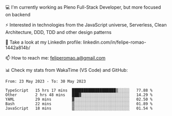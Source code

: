 💻 I'm currently working as Pleno Full-Stack Developer, but more focused on backend

⚡ Interested in technologies from the JavaScript universe, Serverless, Clean Architecture, DDD, TDD and other design patterns

👥 Take a look at my LinkedIn profile: linkedin.com/in/felipe-romao-1442a814b/

📫 How to reach me: feliperomao.a@gmail.com

📊 Check my stats from WakaTime (VS Code) and GitHub:

<!--START_SECTION:waka-->

```text
From: 23 May 2023 - To: 30 May 2023

TypeScript   15 hrs 17 mins  ███████████████████▒░░░░░   77.88 %
Other        2 hrs 48 mins   ███▓░░░░░░░░░░░░░░░░░░░░░   14.29 %
YAML         29 mins         ▓░░░░░░░░░░░░░░░░░░░░░░░░   02.50 %
Bash         22 mins         ▒░░░░░░░░░░░░░░░░░░░░░░░░   01.89 %
JavaScript   18 mins         ▒░░░░░░░░░░░░░░░░░░░░░░░░   01.54 %
```

<!--END_SECTION:waka-->

